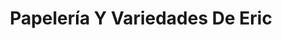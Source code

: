 ---
title: "Papelería Y Variedades De Eric"
url: /guayaquil/papeleria-y-variedades-de-eric/
shop: Schreibwaren
---